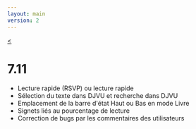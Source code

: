 ```yaml
---
layout: main
version: 2
---
```

[<](/wiki/what-is-new/fr)

# 7.11

* Lecture rapide (RSVP) ou lecture rapide
* Sélection du texte dans DJVU et recherche dans DJVU
* Emplacement de la barre d&#39;état Haut ou Bas en mode Livre
* Signets liés au pourcentage de lecture
* Correction de bugs par les commentaires des utilisateurs
    
